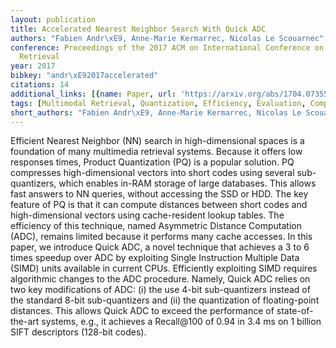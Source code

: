 ```yaml
---
layout: publication
title: Accelerated Nearest Neighbor Search With Quick ADC
authors: "Fabien Andr\xE9, Anne-Marie Kermarrec, Nicolas Le Scouarnec"
conference: Proceedings of the 2017 ACM on International Conference on Multimedia
  Retrieval
year: 2017
bibkey: "andr\xE92017accelerated"
citations: 14
additional_links: [{name: Paper, url: 'https://arxiv.org/abs/1704.07355'}]
tags: [Multimodal Retrieval, Quantization, Efficiency, Evaluation, Compact Codes]
short_authors: "Fabien Andr\xE9, Anne-Marie Kermarrec, Nicolas Le Scouarnec"
---
```

Efficient Nearest Neighbor (NN) search in high-dimensional spaces is a
foundation of many multimedia retrieval systems. Because it offers low
responses times, Product Quantization (PQ) is a popular solution. PQ compresses
high-dimensional vectors into short codes using several sub-quantizers, which
enables in-RAM storage of large databases. This allows fast answers to NN
queries, without accessing the SSD or HDD. The key feature of PQ is that it can
compute distances between short codes and high-dimensional vectors using
cache-resident lookup tables. The efficiency of this technique, named
Asymmetric Distance Computation (ADC), remains limited because it performs many
cache accesses.
  In this paper, we introduce Quick ADC, a novel technique that achieves a 3 to
6 times speedup over ADC by exploiting Single Instruction Multiple Data (SIMD)
units available in current CPUs. Efficiently exploiting SIMD requires
algorithmic changes to the ADC procedure. Namely, Quick ADC relies on two key
modifications of ADC: (i) the use 4-bit sub-quantizers instead of the standard
8-bit sub-quantizers and (ii) the quantization of floating-point distances.
This allows Quick ADC to exceed the performance of state-of-the-art systems,
e.g., it achieves a Recall@100 of 0.94 in 3.4 ms on 1 billion SIFT descriptors
(128-bit codes).